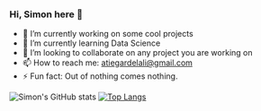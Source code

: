 ### Hi, Simon here 👋


- 🔭 I’m currently working on some cool projects
- 🌱 I’m currently learning Data Science
- 👯 I’m looking to collaborate on any project you are working on
- 📫 How to reach me: atiegardelali@gmail.com
- ⚡ Fun fact: Out of nothing comes nothing.

![Simon's GitHub stats](https://github-readme-stats.vercel.app/api?username=simondelali&show_icons=true&theme=merko)
[![Top Langs](https://github-readme-stats.vercel.app/api/top-langs/?username=simondelali&layout=compact)](https://github.com/simondelali/github-readme-stats)
